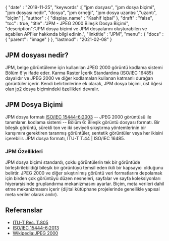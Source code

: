 {
  "date" : "2019-11-25",
  "keywords" :[ "jpm dosyası", "jpm dosya biçimi", "jpm dosyası nedir", "dosya", "jpm örneği", "jpm dosya uzantısı","uzantı", "biçim" ],
  "author" : {
    "display_name" : "Kashif Iqbal"
},
  "draft" : "false",
  "toc" : true,
  "title" :"JPM - JPEG 2000 Bileşik Dosya Biçimi",
  "description":"JPM dosya biçimi ve JPM dosyalarını oluşturabilen ve açabilen API'ler hakkında bilgi edinin.",
  "linktitle" : "JPM",
  "menu" : {
    "docs" : {
      "parent" : "image"
}
},
  "lastmod" : "2021-02-08"
}

## JPM dosyası nedir?

JPM, belge görüntüleme için kullanılan JPEG 2000 görüntü kodlama sistemi Bölüm 6'yı ifade eder. Karma Raster İçerik Standardına (ISO/IEC 16485) dayalıdır ve JPEG 2000 ve diğer kodlamaları kullanan katmanlı durağan görüntüler içerir. Kendi belirtimlerine ek olarak, JPM dosya biçimi, üst öğesi olan [jp2](/tr/image/jp2/) dosya biçimindeki özellikleri devralır.

## JPM Dosya Biçimi

JPM dosya formatı [ISO/IEC 15444-6:2003](https://www.iso.org/standard/61124.html) -- JPEG 2000 görüntüsü ile tanımlanır. kodlama sistemi -- Bölüm 6: Bileşik görüntü dosyası formatı. Bir bileşik görüntü, sürekli ton ve iki seviyeli sıkıştırma yöntemlerinin bir karışımını gerektiren taranmış görüntüler, sentetik görüntüler veya her ikisini içerebilir. JPM dosya formatı, ITU-T T.44 | ISO/IEC 16485.

### JPM Özellikleri
JPM dosya biçimi standardı, çoklu görüntülerin tek bir görüntüde birleştirilebildiği bileşik bir görüntüyü temsil eden ikili bir kapsayıcı olduğunu belirtir. JPEG 2000 ve diğer sıkıştırılmış görüntü veri formatlarını depolamak için birden çok görüntüyü düzen nesneleri, sayfalar ve sayfa koleksiyonları hiyerarşisinde gruplandırma mekanizmasını ayarlar. Biçim, meta verileri dahil etme mekanizmasını içerir (dijital kütüphane projelerinde genellikle yapısal meta veriler olarak anılır).

## Referanslar

* [ITU-T Rec. T.805](http://www.itu.int/rec/T-REC-T.805/en)
* [ISO/IEC 15444-6:2013](https://www.iso.org/standard/61124.html)
* [Wikipedia:JPEG 2000](https://en.wikipedia.org/wiki/JPEG_2000)

